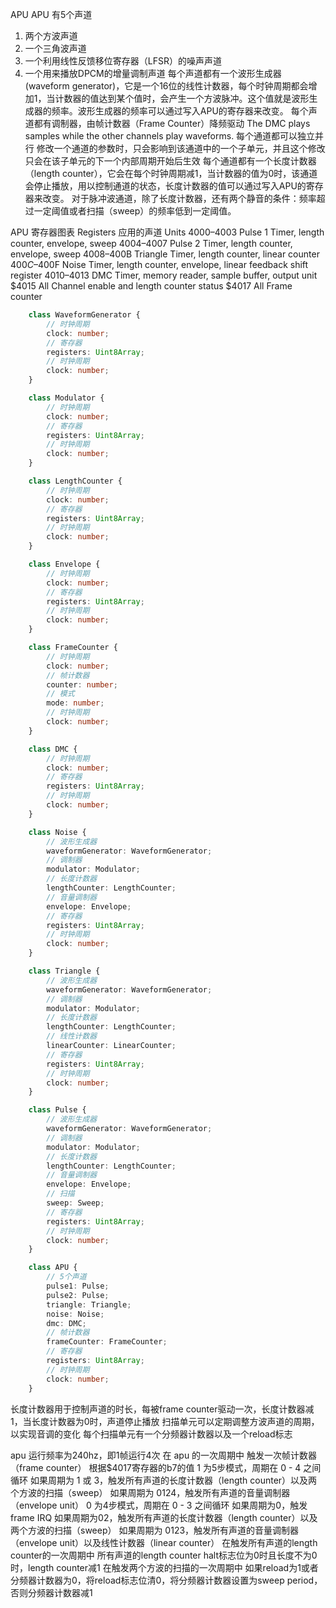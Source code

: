 APU
APU 有5个声道
1. 两个方波声道
2. 一个三角波声道
3. 一个利用线性反馈移位寄存器（LFSR）的噪声声道
4. 一个用来播放DPCM的增量调制声道
每个声道都有一个波形生成器(waveform generator)，它是一个16位的线性计数器，每个时钟周期都会增加1，当计数器的值达到某个值时，会产生一个方波脉冲。这个值就是波形生成器的频率。波形生成器的频率可以通过写入APU的寄存器来改变。
每个声道都有调制器，由帧计数器（Frame Counter）降频驱动
The DMC plays samples while the other channels play waveforms.
每个通道都可以独立并行
修改一个通道的参数时，只会影响到该通道中的一个子单元，并且这个修改只会在该子单元的下一个内部周期开始后生效
每个通道都有一个长度计数器（length counter），它会在每个时钟周期减1，当计数器的值为0时，该通道会停止播放，用以控制通道的状态，长度计数器的值可以通过写入APU的寄存器来改变。
对于脉冲波通道，除了长度计数器，还有两个静音的条件：频率超过一定阈值或者扫描（sweep）的频率低到一定阈值。

APU 寄存器图表
Registers	应用的声道    Units
$4000–$4003	Pulse 1	     Timer, length counter, envelope, sweep
$4004–$4007	Pulse 2	     Timer, length counter, envelope, sweep
$4008–$400B	Triangle	 Timer, length counter, linear counter
$400C–$400F	Noise	     Timer, length counter, envelope, linear feedback shift register
$4010–$4013	DMC	         Timer, memory reader, sample buffer, output unit
$4015	    All	         Channel enable and length counter status
$4017	    All	         Frame counter

```ts
    class WaveformGenerator {
        // 时钟周期
        clock: number;
        // 寄存器
        registers: Uint8Array;
        // 时钟周期
        clock: number;
    }

    class Modulator {
        // 时钟周期
        clock: number;
        // 寄存器
        registers: Uint8Array;
        // 时钟周期
        clock: number;
    }

    class LengthCounter {
        // 时钟周期
        clock: number;
        // 寄存器
        registers: Uint8Array;
        // 时钟周期
        clock: number;
    }

    class Envelope {
        // 时钟周期
        clock: number;
        // 寄存器
        registers: Uint8Array;
        // 时钟周期
        clock: number;
    }

    class FrameCounter {
        // 时钟周期
        clock: number;
        // 帧计数器
        counter: number;
        // 模式
        mode: number;
        // 时钟周期
        clock: number;
    }

    class DMC {
        // 时钟周期
        clock: number;
        // 寄存器
        registers: Uint8Array;
        // 时钟周期
        clock: number;
    }

    class Noise {
        // 波形生成器
        waveformGenerator: WaveformGenerator;
        // 调制器
        modulator: Modulator;
        // 长度计数器
        lengthCounter: LengthCounter;
        // 音量调制器
        envelope: Envelope;
        // 寄存器
        registers: Uint8Array;
        // 时钟周期
        clock: number;
    }

    class Triangle {
        // 波形生成器
        waveformGenerator: WaveformGenerator;
        // 调制器
        modulator: Modulator;
        // 长度计数器
        lengthCounter: LengthCounter;
        // 线性计数器
        linearCounter: LinearCounter;
        // 寄存器
        registers: Uint8Array;
        // 时钟周期
        clock: number;
    }

    class Pulse {
        // 波形生成器
        waveformGenerator: WaveformGenerator;
        // 调制器
        modulator: Modulator;
        // 长度计数器
        lengthCounter: LengthCounter;
        // 音量调制器
        envelope: Envelope;
        // 扫描
        sweep: Sweep;
        // 寄存器
        registers: Uint8Array;
        // 时钟周期
        clock: number;
    }

    class APU {
        // 5个声道
        pulse1: Pulse;
        pulse2: Pulse;
        triangle: Triangle;
        noise: Noise;
        dmc: DMC;
        // 帧计数器
        frameCounter: FrameCounter;
        // 寄存器
        registers: Uint8Array;
        // 时钟周期
        clock: number;
    }
```
长度计数器用于控制声道的时长，每被frame counter驱动一次，长度计数器减1，当长度计数器为0时，声道停止播放
扫描单元可以定期调整方波声道的周期，以实现音调的变化
    每个扫描单元有一个分频器计数器以及一个reload标志

apu 运行频率为240hz，即1帧运行4次
在 apu 的一次周期中
触发一次帧计数器（frame counter）
    根据$4017寄存器的b7的值
        1 为5步模式，周期在 0 - 4 之间循环
            如果周期为 1 或 3，触发所有声道的长度计数器（length counter）以及两个方波的扫描（sweep）
            如果周期为 0124，触发所有声道的音量调制器（envelope unit）
        0 为4步模式，周期在 0 - 3 之间循环
            如果周期为0，触发frame IRQ
            如果周期为02，触发所有声道的长度计数器（length counter）以及两个方波的扫描（sweep）
            如果周期为 0123，触发所有声道的音量调制器（envelope unit）以及线性计数器（linear counter）
在触发所有声道的length counter的一次周期中
    所有声道的length counter halt标志位为0时且长度不为0时，length counter减1
在触发两个方波的扫描的一次周期中
    如果reload为1或者分频器计数器为0，将reload标志位清0，将分频器计数器设置为sweep period，否则分频器计数器减1



